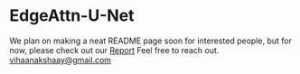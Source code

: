 # EdgeAttn-U-Net

We plan on making a neat README page soon for interested people, but for now, please check out our [Report](https://drive.google.com/file/d/1C6vCccqFGEWUUR4YF1WYLq3PZPPYvPww/view?usp=sharing)
Feel free to reach out. 
vihaanakshaay@gmail.com
